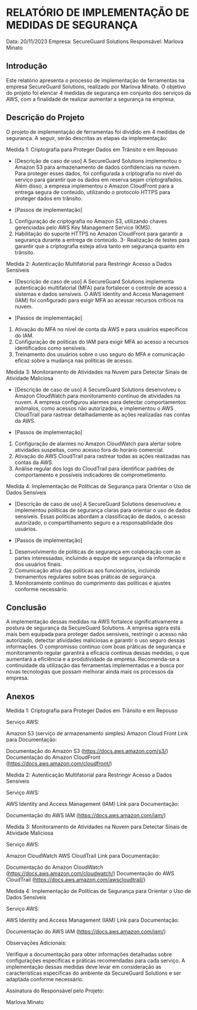 # RELATÓRIO DE IMPLEMENTAÇÃO DE MEDIDAS DE SEGURANÇA

Data: 20/11/2023
Empresa: SecureGuard Solutions 
Responsável: Marlova Minato

## Introdução
Este relatório apresenta o processo de implementação de ferramentas na empresa SecureGuard Solutions, realizado por Marlova Minato. O objetivo do projeto foi elencar 4 medidas de segurança em conjunto dos serviços da AWS, com a finalidade de realizar aumentar a segurança na empresa.

## Descrição do Projeto
O projeto de implementação de ferramentas foi dividido em 4 medidas de segurança. A seguir, serão descritas as etapas da implementação:

Medida 1: Criptografia para Proteger Dados em Trânsito e em Repouso

- [Descrição de caso de uso] 
A SecureGuard Solutions implementou o Amazon S3 para armazenamento de dados confidenciais na nuvem. Para proteger esses dados, foi configurada a criptografia no nível do serviço para garantir que os dados em reserva sejam criptografados. Além disso, a empresa implementou o Amazon CloudFront para a entrega segura de conteúdo, utilizando o protocolo HTTPS para proteger dados em trânsito.

- [Passos de implementação] 
1. Configuração de criptografia no Amazon S3, utilizando chaves gerenciadas pelo AWS Key Management Service (KMS).
2. Habilitação do suporte HTTPS no Amazon CloudFront para garantir a segurança durante a entrega de conteúdo.
3- Realização de testes para garantir que a criptografia esteja ativa tanto em segurança quanto em trânsito.


Medida 2: Autenticação Multifatorial para Restringir Acesso a Dados Sensíveis

- [Descrição de caso de uso]
A SecureGuard Solutions implementa autenticação multifatorial (MFA) para fortalecer o controle de acesso a sistemas e dados sensíveis. O AWS Identity and Access Management (IAM) foi configurado para exigir MFA ao acessar recursos críticos na nuvem.

- [Passos de implementação] 
1. Ativação do MFA no nível de conta da AWS e para usuários específicos do IAM.
2. Configuração de políticas do IAM para exigir MFA ao acesso a recursos identificados como sensíveis.
3. Treinamento dos usuários sobre o uso seguro do MFA e comunicação eficaz sobre a mudança nas políticas de acesso.


Medida 3: Monitoramento de Atividades na Nuvem para Detectar Sinais de Atividade Maliciosa

- [Descrição de caso de uso]
A SecureGuard Solutions desenvolveu o Amazon CloudWatch para monitoramento contínuo de atividades na nuvem. A empresa configurou alarmes para detectar comportamentos anômalos, como acessos não autorizados, e implementou o AWS CloudTrail para rastrear detalhadamente as ações realizadas nas contas da AWS.

- [Passos de implementação] 
1. Configuração de alarmes no Amazon CloudWatch para alertar sobre atividades suspeitas, como acesso fora do horário comercial.
2. Ativação do AWS CloudTrail para rastrear todas as ações realizadas nas contas da AWS.
3. Análise regular dos logs do CloudTrail para identificar padrões de comportamento e possíveis indicadores de comprometimento.

Medida 4: Implementação de Políticas de Segurança para Orientar o Uso de Dados Sensíveis

- [Descrição de caso de uso]
A SecureGuard Solutions desenvolveu e implementou políticas de segurança claras para orientar o uso de dados sensíveis. Essas políticas abordam a classificação de dados, o acesso autorizado, o compartilhamento seguro e a responsabilidade dos usuários.

- [Passos de implementação] 
1. Desenvolvimento de políticas de segurança em colaboração com as partes interessadas, incluindo a equipe de segurança da informação e dos usuários finais.
2. Comunicação ativa das políticas aos funcionários, incluindo treinamentos regulares sobre boas práticas de segurança.
3. Monitoramento contínuo do cumprimento das políticas e ajustes conforme necessário.



## Conclusão
A implementação dessas medidas na AWS fortalece significativamente a postura de segurança da SecureGuard Solutions. A empresa agora está mais bem equipada para proteger dados sensíveis, restringir o acesso não autorizado, detectar atividades maliciosas e garantir o uso seguro dessas informações. O compromisso contínuo com boas práticas de segurança e monitoramento regular garantirá a eficácia contínua dessas medidas, o que aumentará a eficiência e a produtividade da empresa. Recomenda-se a continuidade da utilização das ferramentas implementadas e a busca por novas tecnologias que possam melhorar ainda mais os processos da empresa.

## Anexos

Medida 1: Criptografia para Proteger Dados em Trânsito e em Repouso

Serviço AWS:

Amazon S3 (serviço de armazenamento simples)
Amazon Cloud Front
Link para Documentação:

Documentação do Amazon S3 
(https://docs.aws.amazon.com/s3/)
Documentação do Amazon CloudFront 
(https://docs.aws.amazon.com/cloudfront/)

Medida 2: Autenticação Multifatorial para Restringir Acesso a Dados Sensíveis

Serviço AWS:

AWS Identity and Access Management (IAM)
Link para Documentação:

Documentação do AWS IAM 
(https://docs.aws.amazon.com/iam/)

Medida 3: Monitoramento de Atividades na Nuvem para Detectar Sinais de Atividade Maliciosa

Serviço AWS:

Amazon CloudWatch 
AWS CloudTrail 
Link para Documentação:

Documentação do Amazon CloudWatch 
(https://docs.aws.amazon.com/cloudwatch/)
Documentação do AWS CloudTrail 
(https://docs.aws.amazon.com/awscloudtrail/)

Medida 4: Implementação de Políticas de Segurança para Orientar o Uso de Dados Sensíveis

Serviço AWS:

AWS Identity and Access Management (IAM)
Link para Documentação:

Documentação do AWS IAM 
(https://docs.aws.amazon.com/iam/)

Observações Adicionais:

Verifique a documentação para obter informações detalhadas sobre configurações específicas e práticas recomendadas para cada serviço.
A implementação dessas medidas deve levar em consideração as características específicas do ambiente da SecureGuard Solutions e ser adaptada conforme necessário.

Assinatura do Responsável pelo Projeto:

Marlova Minato